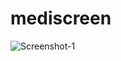 # mediscreen

![Screenshot-1](https://github.com/strashi/mediscreen/assets/94161747/32b75db2-1540-4c54-a843-94bd4bd4eca1)
